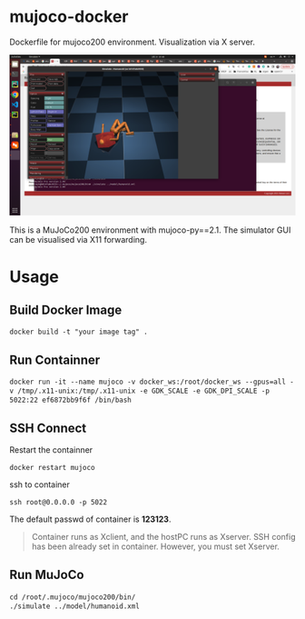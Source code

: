 # mujoco-docker
Dockerfile for mujoco200 environment. Visualization via X server.

![image](humanoid.png)

This is a MuJoCo200 environment with mujoco-py==2.1. The simulator GUI can be visualised via X11 forwarding.

# Usage
## Build Docker Image
```
docker build -t "your image tag" .
```
## Run Containner
```
docker run -it --name mujoco -v docker_ws:/root/docker_ws --gpus=all -v /tmp/.x11-unix:/tmp/.x11-unix -e GDK_SCALE -e GDK_DPI_SCALE -p 5022:22 ef6872bb9f6f /bin/bash
```
## SSH Connect
Restart the containner
```
docker restart mujoco
```
ssh to container
```
ssh root@0.0.0.0 -p 5022
```
The default passwd of container is **123123**.
> Container runs as Xclient, and the hostPC runs as Xserver. SSH config has been already set in container. However, you must set Xserver.

## Run MuJoCo
```
cd /root/.mujoco/mujoco200/bin/
./simulate ../model/humanoid.xml
```
